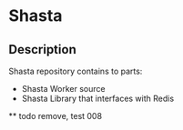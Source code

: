 # Shasta

## Description
Shasta repository contains to parts:
- Shasta Worker source
- Shasta Library that interfaces with Redis

** todo remove, test 008
